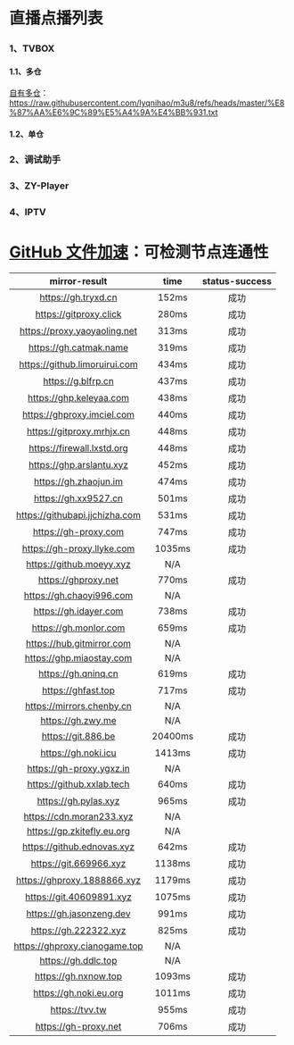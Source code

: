 # 直播点播列表
### 1、TVBOX
####  1.1、多仓
[自有多仓](https://raw.githubusercontent.com/lyqnihao/m3u8/refs/heads/master/%E8%87%AA%E6%9C%89%E5%A4%9A%E4%BB%931.txt)：https://raw.githubusercontent.com/lyqnihao/m3u8/refs/heads/master/%E8%87%AA%E6%9C%89%E5%A4%9A%E4%BB%931.txt

####  1.2、单仓

### 2、调试助手

### 3、ZY-Player

### 4、IPTV

# [GitHub 文件加速](https://yishijie.gitlab.io/ziyuan/)：可检测节点连通性
| mirror-result	| time	| status-success |
| :--: | :--: | :--: |
|https://gh.tryxd.cn	|152ms	|成功|
|https://gitproxy.click	|280ms	|成功|
|https://proxy.yaoyaoling.net	|313ms	|成功|
|https://gh.catmak.name	|319ms	|成功|
|https://github.limoruirui.com	|434ms	|成功|
|https://g.blfrp.cn	|437ms	|成功|
|https://ghp.keleyaa.com	|438ms	|成功|
|https://ghproxy.imciel.com	|440ms	|成功|
|https://gitproxy.mrhjx.cn	|448ms	|成功|
|https://firewall.lxstd.org	|448ms	|成功|
|https://ghp.arslantu.xyz	|452ms	|成功|
|https://gh.zhaojun.im	|474ms	|成功|
|https://gh.xx9527.cn	|501ms	|成功|
|https://githubapi.jjchizha.com	|531ms	|成功|
| https://gh-proxy.com	| 747ms	| 成功 |
| https://gh-proxy.llyke.com	| 1035ms	| 成功 |
|https://github.moeyy.xyz	|N/A	||
|https://ghproxy.net	|770ms	|成功|
|https://gh.chaoyi996.com	|N/A	||
|https://gh.idayer.com	|738ms	|成功|
|https://gh.monlor.com	|659ms	|成功|
|https://hub.gitmirror.com	|N/A	||
|https://ghp.miaostay.com	|N/A	||
|https://gh.qninq.cn	|619ms	|成功|
|https://ghfast.top	|717ms	|成功|
|https://mirrors.chenby.cn	|N/A	||
|https://gh.zwy.me	|N/A	||
|https://git.886.be	|20400ms	|成功|
|https://gh.noki.icu	|1413ms	|成功|
|https://gh-proxy.ygxz.in	|N/A	||
|https://github.xxlab.tech	|640ms	|成功|
|https://gh.pylas.xyz	|965ms	|成功|
|https://cdn.moran233.xyz	|N/A	||
|https://gp.zkitefly.eu.org	|N/A	||
|https://github.ednovas.xyz	|642ms	|成功|
|https://git.669966.xyz	|1138ms	|成功|
|https://ghproxy.1888866.xyz	|1179ms	|成功|
|https://git.40609891.xyz	|1075ms	|成功|
|https://gh.jasonzeng.dev	|991ms	|成功|
|https://gh.222322.xyz	|825ms	|成功|
|https://ghproxy.cianogame.top	|N/A	||
|https://gh.ddlc.top	|N/A	||
|https://gh.nxnow.top	|1093ms	|成功|
|https://gh.noki.eu.org	|1011ms	|成功|
|https://tvv.tw	|955ms	|成功|
|https://gh-proxy.net	|706ms	|成功|
